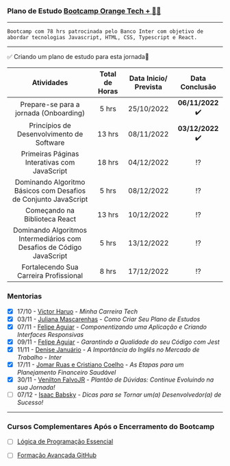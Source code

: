 ### Plano de Estudo [Bootcamp Orange Tech + :man_student:](https://web.dio.me/track/orange-tech)	

------

```
Bootcamp com 78 hrs patrocinada pelo Banco Inter com objetivo de abordar tecnologias Javascript, HTML, CSS, Typescript e React. 
```

------

:white_check_mark:	 Criando um plano de estudo para esta jornada:rocket:

|                          Atividades                          | Total de Horas | Data Inicio/ Prevista |          Data Conclusão           |
| :----------------------------------------------------------: | :------------: | :-------------------: | :-------------------------------: |
|            Prepare-se para a jornada (Onboarding)            |     5 hrs      |      25/10/2022       | **06/11/2022** :heavy_check_mark: |
|          Princípios de Desenvolvimento de Software           |     13 hrs     |      08/11/2022       | **03/12/2022** :heavy_check_mark: |
|         Primeiras Páginas Interativas com JavaScript         |     18 hrs     |      04/12/2022       |           :interrobang:           |
| Dominando Algoritmo Básicos com Desafios de Conjunto JavaScript |     5 hrs      |      08/12/2022       |           :interrobang:           |
|                Começando na Biblioteca React                 |     13 hrs     |      10/12/2022       |           :interrobang:           |
| Dominando Algoritmos Intermediários com Desafios de Código JavaScript |     5 hrs      |      13/12/2022       |           :interrobang:           |
|            Fortalecendo Sua Carreira Profissional            |     8 hrs      |      17/12/2022       |           :interrobang:           |

### Mentorias

- [x] 17/10 - [Victor Haruo](https://web.dio.me/lives/convite-minha-carreira-tech) - *Minha Carreira Tech*
- [x] 03/11 - [Juliana Mascarenhas](https://web.dio.me/lives/como-criar-seu-plano-de-estudos)  - *Como Criar Seu Plano de Estudos* 
- [x] 07/11 - [Felipe Aguiar](https://web.dio.me/lives/componentizando-uma-aplicacao-e-criando-interfaces-responsivas) - *Componentizando uma Aplicação e Criando Interfaces Responsivas*
- [x] 09/11 - [Felipe Aguiar](https://web.dio.me/lives/garantindo-a-qualidade-do-seu-codigo-com-jest) - *Garantindo a Qualidade do seu Código com Jest*
- [x] 11/11 - [Denise Januário](https://web.dio.me/lives/a-importancia-do-ingles-no-mercado-de-trabalho-inter) - *A Importância do Inglês no Mercado de Trabalho - Inter*
- [x] 17/11 - [Jomar Ruas e Cristiano Coelho](https://web.dio.me/lives/as-5-etapas-para-um-planejamento-financeiro-saudavel) - *As Etapas para um Planejamento Financeiro Saudável*
- [x] 30/11 - [Venilton FalvoJR](https://web.dio.me/lives/plantao-de-duvidas-continue-evoluindo-na-sua-jornada-inter) - *Plantão de Dúvidas: Continue Evoluindo na sua Jornada!*
- [ ] 07/12 - [Isaac Babsky](https://web.dio.me/lives/dicas-para-se-tornar-uma-desenvolvedora-de-sucesso) - *Dicas para se Tornar um(a) Desenvolvedor(a) de Sucesso!*

------

### Cursos Complementares Após o Encerramento do Bootcamp

- [ ] [Lógica de Programação Essencial](https://web.dio.me/course/logica-de-programacao-essencial/learning/aea1ea26-fd56-417d-8272-6e15253f4405/)

- [ ] [Formação Avançada GitHub](https://docs.github.com/pt/get-started/writing-on-github/working-with-advanced-formatting)

